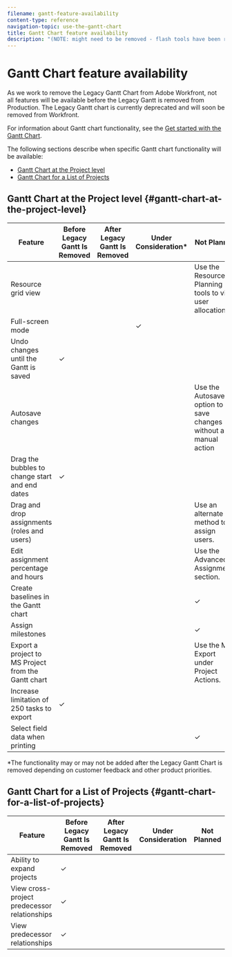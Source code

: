 ```yaml
---
filename: gantt-feature-availability
content-type: reference
navigation-topic: use-the-gantt-chart
title: Gantt Chart feature availability
description: "(NOTE: might need to be removed - flash tools have been removed)"
---
```


# Gantt Chart feature availability

<!--
<p data-mc-conditions="QuicksilverOrClassic.Draft mode">(NOTE: might need to be removed - flash tools have been removed)</p>
-->

As we work to remove the Legacy Gantt Chart from Adobe Workfront, not all features will be available before the Legacy Gantt is removed from Production. The Legacy&nbsp;Gantt chart is currently deprecated and will soon be removed from&nbsp;Workfront.

For information about Gantt chart functionality, see the [Get started with the Gantt Chart](../../../manage-work/gantt-chart/use-the-gantt-chart/get-started-with-gantt.md).

The following sections describe when specific Gantt chart functionality will be available:

* [Gantt Chart at the Project level](#gantt-chart-at-the-project-level) 
* [Gantt Chart for a List of Projects](#gantt-chart-for-a-list-of-projects)

## Gantt Chart at the Project level {#gantt-chart-at-the-project-level}

| **Feature** |**Before Legacy Gantt Is Removed** |**After Legacy Gantt Is Removed** |**Under Consideration&#42;** |**Not Planned** |
|---|---|---|---|---|
| Resource grid view |  |  |  |Use the Resource Planning tools to view user allocation. |
| Full-screen mode |  |  |✓  |  |
| Undo changes until the Gantt is saved |✓ |  |  |  |
| Autosave changes  |  |  |  |Use the Autosave option to save changes without a manual action |
| Drag the bubbles to change start and end dates |✓ |  |  |  |
| Drag and drop assignments (roles and users) |  |  |  |Use an alternate method to assign users. |
| Edit assignment percentage and hours |  |  |  | Use the Advanced Assignments section. |
| Create baselines in the Gantt chart |  |&nbsp; |  |✓ |
| Assign milestones |  |  |  |✓ |
| Export a project to MS Project from the Gantt chart |  |  |  |Use the MS Export under Project Actions. |
| Increase limitation of 250 tasks to export | ✓  |  |  |  |
| Select field data when printing |  |  |  |✓ |

&#42;The functionality may or may not be added after the Legacy Gantt Chart is removed depending on customer feedback and other product priorities.

## Gantt Chart for a List of Projects {#gantt-chart-for-a-list-of-projects}

| **Feature** |**Before Legacy Gantt Is Removed** |**After Legacy Gantt Is Removed** |**Under Consideration** |**Not Planned** |
|---|---|---|---|---|
| Ability to expand projects |✓ |  |  |  |
| View cross-project predecessor relationships |✓  |  |  |  |
| View predecessor relationships  |✓ |  |  |  |

